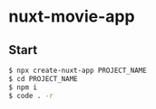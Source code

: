 # nuxt-movie-app

## Start

```bash
$ npx create-nuxt-app PROJECT_NAME
$ cd PROJECT_NAME
$ npm i
$ code . -r
```
